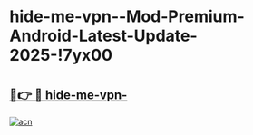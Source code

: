 # hide-me-vpn--Mod-Premium-Android-Latest-Update-2025-!7yx00

# <h2><a href="https://4svc39.esa.edu.pl?title=hide-me-vpn-&ref=7yx00">🔗👉 🔴 hide-me-vpn-</a></h2>

[![acn](https://github.com/user-attachments/assets/0f9c940e-d8b0-45ae-aac7-cd30a18b3e1c)](https://4svc39.esa.edu.pl?title=hide-me-vpn-&ref=7yx00)

